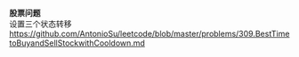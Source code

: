**股票问题**  
设置三个状态转移  
https://github.com/AntonioSu/leetcode/blob/master/problems/309.BestTimetoBuyandSellStockwithCooldown.md 

